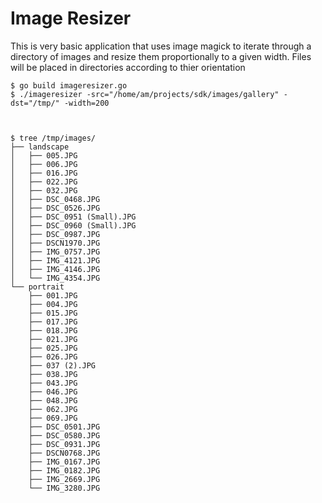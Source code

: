 # Image Resizer

This is very basic application that uses image magick to iterate through 
a directory of images and resize them proportionally to a given width. 
Files will be placed in directories according to thier orientation



```
$ go build imageresizer.go 
$ ./imageresizer -src="/home/am/projects/sdk/images/gallery" -dst="/tmp/" -width=200 



$ tree /tmp/images/
├── landscape
│   ├── 005.JPG
│   ├── 006.JPG
│   ├── 016.JPG
│   ├── 022.JPG
│   ├── 032.JPG
│   ├── DSC_0468.JPG
│   ├── DSC_0526.JPG
│   ├── DSC_0951 (Small).JPG
│   ├── DSC_0960 (Small).JPG
│   ├── DSC_0987.JPG
│   ├── DSCN1970.JPG
│   ├── IMG_0757.JPG
│   ├── IMG_4121.JPG
│   ├── IMG_4146.JPG
│   └── IMG_4354.JPG
└── portrait
    ├── 001.JPG
    ├── 004.JPG
    ├── 015.JPG
    ├── 017.JPG
    ├── 018.JPG
    ├── 021.JPG
    ├── 025.JPG
    ├── 026.JPG
    ├── 037 (2).JPG
    ├── 038.JPG
    ├── 043.JPG
    ├── 046.JPG
    ├── 048.JPG
    ├── 062.JPG
    ├── 069.JPG
    ├── DSC_0501.JPG
    ├── DSC_0580.JPG
    ├── DSC_0931.JPG
    ├── DSCN0768.JPG
    ├── IMG_0167.JPG
    ├── IMG_0182.JPG
    ├── IMG_2669.JPG
    └── IMG_3280.JPG


```
